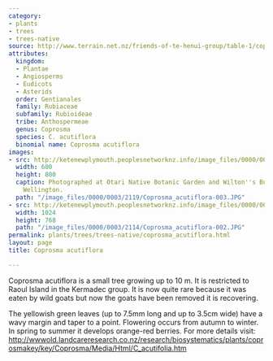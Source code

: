 ```yaml
---
category:
- plants
- trees
- trees-native
source: http://www.terrain.net.nz/friends-of-te-henui-group/table-1/coprosma-acutiflora.html
attributes:
  kingdom:
  - Plantae
  - Angiosperms
  - Eudicots
  - Asterids
  order: Gentianales
  family: Rubiaceae
  subfamily: Rubioideae
  tribe: Anthospermeae
  genus: Coprosma
  species: C. acutiflora
  binomial name: Coprosma acutiflora
images:
- src: http://ketenewplymouth.peoplesnetworknz.info/image_files/0000/0003/2119/Coprosma_acutiflora-003.JPG
  width: 600
  height: 800
  caption: Photographed at Otari Native Botanic Garden and Wilton''s Bush Reserve.
    Wellington.
  path: "/image_files/0000/0003/2119/Coprosma_acutiflora-003.JPG"
- src: http://ketenewplymouth.peoplesnetworknz.info/image_files/0000/0003/2114/Coprosma_acutiflora-002.JPG
  width: 1024
  height: 768
  path: "/image_files/0000/0003/2114/Coprosma_acutiflora-002.JPG"
permalink: plants/trees/trees-native/coprosma_acutiflora.html
layout: page
title: Coprosma acutiflora

---
```

Coprosma acutiflora is a small tree growing up to 10 m. It is restricted to Raoul Island in the Kermadec group. It is now quite rare because it was eaten by wild goats but now the goats have been removed it is recovering.

The yellowish green leaves (up to 7.5mm long and up to 3.5cm wide) have a wavy margin and taper to a point.
Flowering occurs from autumn to winter. In spring to summer it develops orange-red berries.
For more details visit:
<a href="http://wwwold.landcareresearch.co.nz/research/biosystematics/plants/coprosmakey/key/Coprosma/Media/Html/C_acutifolia.htm" target="_blank">http://wwwold.landcareresearch.co.nz/research/biosystematics/plants/coprosmakey/key/Coprosma/Media/Html/C_acutifolia.htm</a>
